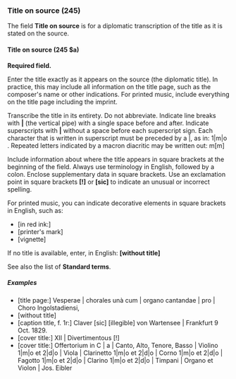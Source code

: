 ### Title on source (245)

The field **Title on source** is for a diplomatic transcription of the title as it is stated on the source.

#### Title on source (245 $a)

**Required field.**

Enter the title exactly as it appears on the source (the diplomatic title). In practice, this may include all information on the title page, such as the composer's name or other indications. For printed music, include everything on the title page including the imprint.

Transcribe the title in its entirety. Do not abbreviate. Indicate line breaks with **\|** (the vertical pipe) with a single space before and after. Indicate superscripts with **\|** without a space before each superscript sign. Each character that is written in superscript must be preceded by a \|, as in: 1\|m\|o . Repeated letters indicated by a macron diacritic may be written out: m[m]

Include information about where the title appears in square brackets at the beginning of the field. Always use terminology in English, followed by a colon. Enclose supplementary data in square brackets. Use an exclamation point in square brackets **[!]** or **[sic]** to indicate an unusual or incorrect spelling.

For printed music, you can indicate decorative elements in square brackets in English, such as:
- [in red ink:]
- [printer's mark]
- [vignette]

If no title is available, enter, in English: **[without title]**

See also the list of **Standard terms**.

##### Examples

- [title page:] Vesperae \| chorales unà cum \| organo cantandae \| pro \| Choro Ingolstadiensi,
- [without title]
- \[caption title, f. 1r:] Claver [sic\] \[illegible\] von Wartensee \| Frankfurt 9 Oct. 1829.
- [cover title:] XII \| Divertimentous [!]
- [cover title:] Offertorium in C \| a \| Canto, Alto, Tenore, Basso \| Violino 1\|m\|o et 2\|d\|o \| Viola \| Clarinetto 1\|m\|o et 2\|d\|o \| Corno 1\|m\|o et 2\|d\|o \| Fagotto 1\|m\|o et 2\|d\|o \| Clarino 1\|m\|o et 2\|d\|o \| Timpani \| Organo et Violon \| Jos. Eibler

